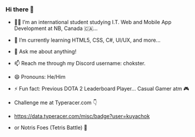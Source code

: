 ### Hi there 👋

- 🧑‍💻 I’m an international student studying I.T. Web and Mobile App Development at NB, Canada 🇨🇦...
- 🌱 I’m currently learning HTML5, CSS, C#, UI/UX, and more...
- 💬 Ask me about anything!
- 📫 Reach me through my Discord username: chokster.
- 😄 Pronouns: He/Him
- ⚡ Fun fact: Previous DOTA 2 Leaderboard Player... Casual Gamer atm 🎮

- Challenge me at Typeracer.com 👇
- https://data.typeracer.com/misc/badge?user=kuyachok
- or Notris Foes (Tetris Battle) 💯

